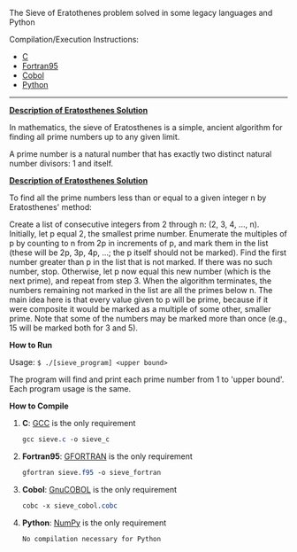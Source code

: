 The Sieve of Eratothenes problem solved in some legacy languages and Python

Compilation/Execution Instructions:
 * [C](#c "How to run - C")
 * [Fortran95](#fortran "How to run - Fortran")
 * [Cobol](#cobol "How to run - Cobol")
 * [Python](#cython "How to run - Python")

---

**[Description of Eratosthenes Solution](https://en.wikipedia.org/wiki/Sieve_of_Eratosthenes "Overview")**

In mathematics, the sieve of Eratosthenes is a simple, ancient algorithm for finding all prime numbers up to any given limit.

A prime number is a natural number that has exactly two distinct natural number divisors: 1 and itself.


**[Description of Eratosthenes Solution](https://en.wikipedia.org/wiki/Sieve_of_Eratosthenes#Overview "Algorithm")**

To find all the prime numbers less than or equal to a given integer n by Eratosthenes' method:

Create a list of consecutive integers from 2 through n: (2, 3, 4, ..., n).
Initially, let p equal 2, the smallest prime number.
Enumerate the multiples of p by counting to n from 2p in increments of p, and mark them in the list (these will be 2p, 3p, 4p, ...; the p itself should not be marked).
Find the first number greater than p in the list that is not marked. If there was no such number, stop. Otherwise, let p now equal this new number (which is the next prime), and repeat from step 3.
When the algorithm terminates, the numbers remaining not marked in the list are all the primes below n.
The main idea here is that every value given to p will be prime, because if it were composite it would be marked as a multiple of some other, smaller prime. Note that some of the numbers may be marked more than once (e.g., 15 will be marked both for 3 and 5).

**How to Run**

Usage:
             ```
             $ ./[sieve_program] <upper bound>
             ```

The program will find and print each prime number from 1 to 'upper bound'.
Each program usage is the same.

**How to Compile**
 1. **C**: [GCC](https://gcc.gnu.org/) is the only requirement
       ```css
       gcc sieve.c -o sieve_c
       ```
 2. **Fortran95**: [GFORTRAN](https://gcc.gnu.org/wiki/GFortran) is the only requirement
      ```css
      gfortran sieve.f95 -o sieve_fortran
      ```
 3. **Cobol**: [GnuCOBOL](https://open-cobol.sourceforge.io/faq/) is the only requirement
       ```css
       cobc -x sieve_cobol.cobc
       ```
 3. **Python**: [NumPy](http://www.numpy.org/) is the only requirement
       ```css
       No compilation necessary for Python
       ```

